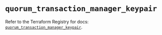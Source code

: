 # `quorum_transaction_manager_keypair`

Refer to the Terraform Registry for docs: [`quorum_transaction_manager_keypair`](https://registry.terraform.io/providers/consensys/quorum/0.3.0/docs/resources/transaction_manager_keypair).
